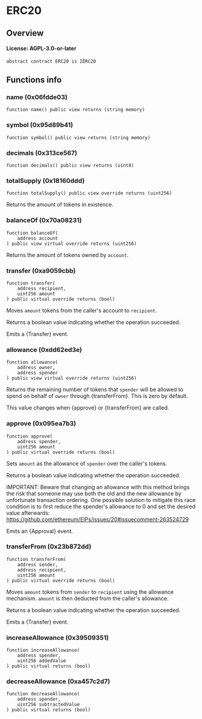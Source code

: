 # ERC20

## Overview

#### License: AGPL-3.0-or-later

```solidity
abstract contract ERC20 is IERC20
```


## Functions info

### name (0x06fdde03)

```solidity
function name() public view returns (string memory)
```


### symbol (0x95d89b41)

```solidity
function symbol() public view returns (string memory)
```


### decimals (0x313ce567)

```solidity
function decimals() public view returns (uint8)
```


### totalSupply (0x18160ddd)

```solidity
function totalSupply() public view override returns (uint256)
```

Returns the amount of tokens in existence.
### balanceOf (0x70a08231)

```solidity
function balanceOf(
    address account
) public view virtual override returns (uint256)
```

Returns the amount of tokens owned by `account`.
### transfer (0xa9059cbb)

```solidity
function transfer(
    address recipient,
    uint256 amount
) public virtual override returns (bool)
```

Moves `amount` tokens from the caller's account to `recipient`.

Returns a boolean value indicating whether the operation succeeded.

Emits a {Transfer} event.
### allowance (0xdd62ed3e)

```solidity
function allowance(
    address owner,
    address spender
) public view virtual override returns (uint256)
```

Returns the remaining number of tokens that `spender` will be
allowed to spend on behalf of `owner` through {transferFrom}. This is
zero by default.

This value changes when {approve} or {transferFrom} are called.
### approve (0x095ea7b3)

```solidity
function approve(
    address spender,
    uint256 amount
) public virtual override returns (bool)
```

Sets `amount` as the allowance of `spender` over the caller's tokens.

Returns a boolean value indicating whether the operation succeeded.

IMPORTANT: Beware that changing an allowance with this method brings the risk
that someone may use both the old and the new allowance by unfortunate
transaction ordering. One possible solution to mitigate this race
condition is to first reduce the spender's allowance to 0 and set the
desired value afterwards:
https://github.com/ethereum/EIPs/issues/20#issuecomment-263524729

Emits an {Approval} event.
### transferFrom (0x23b872dd)

```solidity
function transferFrom(
    address sender,
    address recipient,
    uint256 amount
) public virtual override returns (bool)
```

Moves `amount` tokens from `sender` to `recipient` using the
allowance mechanism. `amount` is then deducted from the caller's
allowance.

Returns a boolean value indicating whether the operation succeeded.

Emits a {Transfer} event.
### increaseAllowance (0x39509351)

```solidity
function increaseAllowance(
    address spender,
    uint256 addedValue
) public virtual returns (bool)
```


### decreaseAllowance (0xa457c2d7)

```solidity
function decreaseAllowance(
    address spender,
    uint256 subtractedValue
) public virtual returns (bool)
```

